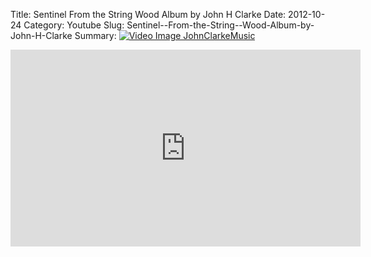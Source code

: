 Title: Sentinel  From the String  Wood Album by John H Clarke
Date: 2012-10-24
Category: Youtube
Slug: Sentinel--From-the-String--Wood-Album-by-John-H-Clarke
Summary: <a href="/Sentinel--From-the-String--Wood-Album-by-John-H-Clarke.html"><img src="https://i.ytimg.com/vi/PyWjMZiWhKo/hqdefault.jpg" alt="Video Image JohnClarkeMusic"></a>

<iframe width="560" height="315" src="https://www.youtube.com/embed/PyWjMZiWhKo" title="YouTube video player" frameborder="0" allow="accelerometer; autoplay; clipboard-write; encrypted-media; gyroscope; picture-in-picture" allowfullscreen></iframe>

